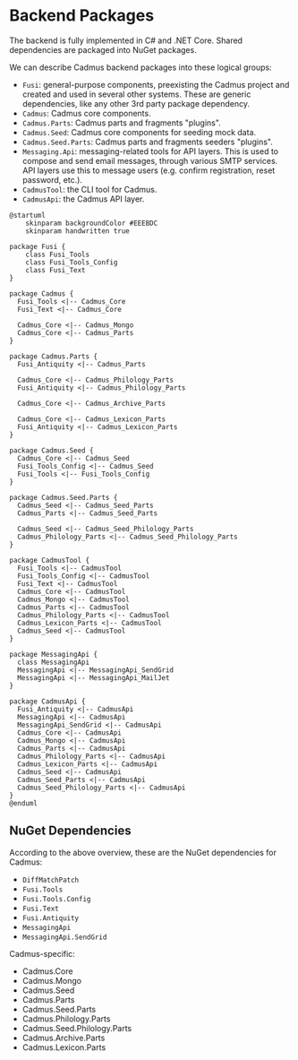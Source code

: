 # Backend Packages

The backend is fully implemented in C# and .NET Core. Shared dependencies are packaged into NuGet packages.

We can describe Cadmus backend packages into these logical groups:

- `Fusi`: general-purpose components, preexisting the Cadmus project and created and used in several other systems. These are generic dependencies, like any other 3rd party package dependency.
- `Cadmus`: Cadmus core components.
- `Cadmus.Parts`: Cadmus parts and fragments "plugins".
- `Cadmus.Seed`: Cadmus core components for seeding mock data.
- `Cadmus.Seed.Parts`: Cadmus parts and fragments seeders "plugins".
- `Messaging.Api`: messaging-related tools for API layers. This is used to compose and send email messages, through various SMTP services. API layers use this to message users (e.g. confirm registration, reset password, etc.).
- `CadmusTool`: the CLI tool for Cadmus.
- `CadmusApi`: the Cadmus API layer.

```plantuml
@startuml
    skinparam backgroundColor #EEEBDC
    skinparam handwritten true

package Fusi {
    class Fusi_Tools
    class Fusi_Tools_Config
    class Fusi_Text
}

package Cadmus {
  Fusi_Tools <|-- Cadmus_Core
  Fusi_Text <|-- Cadmus_Core

  Cadmus_Core <|-- Cadmus_Mongo
  Cadmus_Core <|-- Cadmus_Parts
}

package Cadmus.Parts {
  Fusi_Antiquity <|-- Cadmus_Parts

  Cadmus_Core <|-- Cadmus_Philology_Parts
  Fusi_Antiquity <|-- Cadmus_Philology_Parts

  Cadmus_Core <|-- Cadmus_Archive_Parts

  Cadmus_Core <|-- Cadmus_Lexicon_Parts
  Fusi_Antiquity <|-- Cadmus_Lexicon_Parts
}

package Cadmus.Seed {
  Cadmus_Core <|-- Cadmus_Seed
  Fusi_Tools_Config <|-- Cadmus_Seed
  Fusi_Tools <|-- Fusi_Tools_Config
}

package Cadmus.Seed.Parts {
  Cadmus_Seed <|-- Cadmus_Seed_Parts
  Cadmus_Parts <|-- Cadmus_Seed_Parts

  Cadmus_Seed <|-- Cadmus_Seed_Philology_Parts
  Cadmus_Philology_Parts <|-- Cadmus_Seed_Philology_Parts
}

package CadmusTool {
  Fusi_Tools <|-- CadmusTool
  Fusi_Tools_Config <|-- CadmusTool
  Fusi_Text <|-- CadmusTool
  Cadmus_Core <|-- CadmusTool
  Cadmus_Mongo <|-- CadmusTool
  Cadmus_Parts <|-- CadmusTool
  Cadmus_Philology_Parts <|-- CadmusTool
  Cadmus_Lexicon_Parts <|-- CadmusTool
  Cadmus_Seed <|-- CadmusTool
}

package MessagingApi {
  class MessagingApi
  MessagingApi <|-- MessagingApi_SendGrid
  MessagingApi <|-- MessagingApi_MailJet
}

package CadmusApi {
  Fusi_Antiquity <|-- CadmusApi
  MessagingApi <|-- CadmusApi
  MessagingApi_SendGrid <|-- CadmusApi
  Cadmus_Core <|-- CadmusApi
  Cadmus_Mongo <|-- CadmusApi
  Cadmus_Parts <|-- CadmusApi
  Cadmus_Philology_Parts <|-- CadmusApi
  Cadmus_Lexicon_Parts <|-- CadmusApi
  Cadmus_Seed <|-- CadmusApi
  Cadmus_Seed_Parts <|-- CadmusApi
  Cadmus_Seed_Philology_Parts <|-- CadmusApi
}
@enduml
```

## NuGet Dependencies

According to the above overview, these are the NuGet dependencies for Cadmus:

- `DiffMatchPatch`
- `Fusi.Tools`
- `Fusi.Tools.Config`
- `Fusi.Text`
- `Fusi.Antiquity`
- `MessagingApi`
- `MessagingApi.SendGrid`

Cadmus-specific:

- Cadmus.Core
- Cadmus.Mongo
- Cadmus.Seed
- Cadmus.Parts
- Cadmus.Seed.Parts
- Cadmus.Philology.Parts
- Cadmus.Seed.Philology.Parts
- Cadmus.Archive.Parts
- Cadmus.Lexicon.Parts
